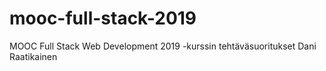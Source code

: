 # mooc-full-stack-2019
MOOC Full Stack Web Development 2019 -kurssin tehtäväsuoritukset
Dani Raatikainen
